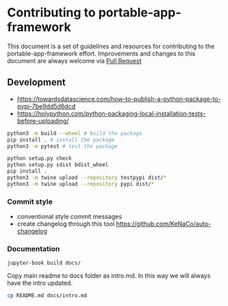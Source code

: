 # Contributing to portable-app-framework

This document is a set of guidelines and resources for contributing to the portable-app-framework effort.
Improvements and changes to this document are always welcome
via [Pull Request](https://github.com/BrickSchema/portable-app-framework/pulls)



## Development
* https://towardsdatascience.com/how-to-publish-a-python-package-to-pypi-7be9dd5d6dcd
* https://holypython.com/python-packaging-local-installation-tests-before-uploading/

```bash
python3 -m build --wheel # build the package
pip install . # install the package
python3 -m pytest # test the package

python setup.py check
python setup.py sdist bdist_wheel
pip install .
python3 -m twine upload --repository testpypi dist/*
python3 -m twine upload --repository pypi dist/*
```


### Commit style

* conventional style commit messages
* create changelog through this tool https://github.com/KeNaCo/auto-changelog

### Documentation 

```
jupyter-book build docs/
```

Copy main readme to docs folder as intro.md. In this way we will always have the intro updated.

```bash
cp README.md docs/intro.md 
```